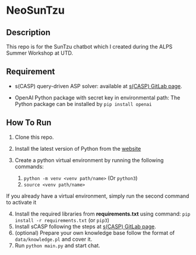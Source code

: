 # NeoSunTzu

## Description

This repo is for the  SunTzu chatbot which I created during the ALPS Summer Workshop at UTD.


## Requirement

- s(CASP) query-driven ASP solver:
available at [s(CASP) GitLab page](https://gitlab.software.imdea.org/ciao-lang/sCASP).

- OpenAI Python package with secret key in environmental path:
The Python package can be installed by `pip install openai`

## How To Run

1. Clone this repo.
2. Install the latest version of Python from the [website](https://www.python.org/)
3. Create a python virtual environment by running the following commands:

    1. `python -m venv <venv path/name>` (Or `python3`)
    2. `source <venv path/name>`

If you already have a virtual environment, simply run the second command to activate it

4. Install the required libraries from **requirements.txt** using command: `pip install -r requirements.txt` (or `pip3`)
5. Install sCASP following the steps at [s(CASP) GitLab page](https://gitlab.software.imdea.org/ciao-lang/sCASP).
6. (optional) Prepare your own knowledge base follow the format of `data/knowledge.pl` and cover it.
7. Run `python main.py` and start chat.

